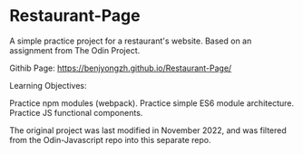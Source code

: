 # Restaurant-Page
A simple practice project for a restaurant's website. Based on an assignment from The Odin Project.

Githib Page: https://benjyongzh.github.io/Restaurant-Page/

Learning Objectives:

Practice npm modules (webpack).
Practice simple ES6 module architecture.
Practice JS functional components.

The original project was last modified in November 2022, and was filtered from the Odin-Javascript repo into this separate repo.